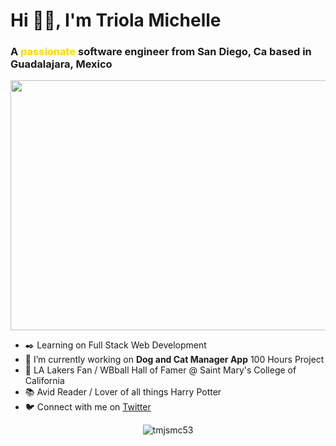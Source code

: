 <h1 align="left">Hi 👋🏽, I'm Triola Michelle</h1>
<h3 align="left">A <span style="color: gold">passionate</span> software engineer from San Diego, Ca based in Guadalajara, Mexico</h3>
<img src="https://user-images.githubusercontent.com/49826692/168939813-922bdc17-a6b5-4702-9cf6-3ffe1aad2a12.gif" width="800" height="400">

- ✒️ Learning on Full Stack Web Development
- 🔭 I’m currently working on **Dog and Cat Manager App** 100 Hours Project
- 🏀 LA Lakers Fan / WBball Hall of Famer @ Saint Mary's College of California
- 📚 Avid Reader / Lover of all things Harry Potter
- 🐦 Connect with me on <a href="https://twitter.com/jacktreec" target="blank">Twitter</a>

<div align="center">
<p><img align="center" src="https://github-readme-streak-stats.herokuapp.com/?user=tmjsmc53&theme=dark" alt="tmjsmc53" /></p>
</div>

